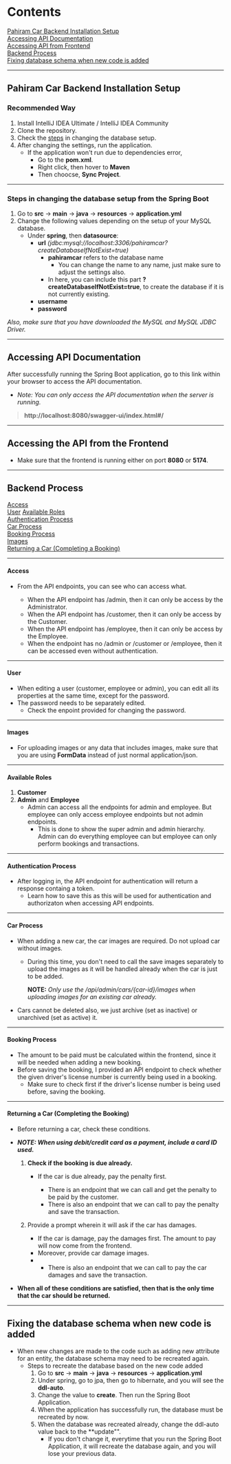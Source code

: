 # Contents
[Pahiram Car Backend Installation Setup](#pahiram-car-backend-installation-setup)  
[Accessing API Documentation](#accessing-api-documentation)  
[Accessing API from Frontend](#accessing-api-documentation)  
[Backend Process](#backend-process)  
[Fixing database schema when new code is added](#fixing-the-database-schema-when-new-code-is-added)  

---
## Pahiram Car Backend Installation Setup
### Recommended Way
1. Install IntelliJ IDEA Ultimate / IntelliJ IDEA Community
2. Clone the repository.
3. Check the [steps](#steps-in-changing-the-database-setup-from-the-spring-boot) in changing the database setup.
4. After changing the settings, run the application.
   - If the application won't run due to dependencies error,
     - Go to the **pom.xml**.
     - Right click, then hover to **Maven**
     - Then choocse, **Sync Project**.
---
### Steps in changing the database setup from the Spring Boot
1. Go to **src** -> **main** -> **java** -> **resources** -> **application.yml**
2. Change the following values depending on the setup of your MySQL database.
   - Under **spring**, then **datasource**:
     - **url** *(jdbc:mysql://localhost:3306/pahiramcar?createDatabaseIfNotExist=true)*
       - **pahiramcar** refers to the database name
         - You can change the name to any name, just make sure to adjust the settings also.  
       - In here, you can include this part **?createDatabaseIfNotExist=true**, to create the database if it is not currently existing.
     - **username**
     - **password**  
    
*Also, make sure that you have downloaded the MySQL and MySQL JDBC Driver.*

---
## Accessing API Documentation
After successfully running the Spring Boot application, go to this link within your browser to access the API documentation.  
- *Note: You can only access the API documentation when the server is running.*  
> **http://localhost:8080/swagger-ui/index.html#/**
---
## Accessing the API from the Frontend
* Make sure that the frontend is running either on port **8080** or **5174**.
---
  
## Backend Process
[Access](#access)  
[User](#user)
[Available Roles](#available-roles)  
[Authentication Process](#authentication-process)  
[Car Process](#car-process)  
[Booking Process](#booking-process)  
[Images](#images)  
[Returning a Car (Completing a Booking)](#returning-a-car-completing-the-booking)


---
  #### Access
  - From the API endpoints, you can see who can access what.
    
    - When the API endpoint has /admin, then it can only be access by the Administrator.
    - When the API endpoint has /customer, then it can only be access by the Customer.
    - When the API endpoint has /employee, then it can only be access by the Employee.
    - When the endpoint has no /admin or /customer or /employee, then it can be accessed even without authentication.

---
  #### User
  - When editing a user (customer, employee or admin), you can edit all its properties at the same time, except for the password.
  - The password needs to be separately edited.
    - Check the enpoint provided for changing the password.
---
  #### Images
- For uploading images or any data that includes images, make sure that you are using **FormData** instead of just normal application/json.

---
  #### Available Roles
  1. **Customer**
  2. **Admin** and **Employee**
     - Admin can access all the endpoints for admin and employee. But employee can only access employee endpoints but not admin endpoints.
       - This is done to show the super admin and admin hierarchy. Admin can do everything employee can but employee can only perform bookings and transactions.

---
  #### Authentication Process
  - After logging in, the API endpoint for authentication will return a response containg a token.
    - Learn how to save this as this will be used for authentication and authorizaton when accessing API endpoints.

---
  #### Car Process
  - When adding a new car, the car images are required. Do not upload car without images.
     - During this time, you don't need to call the save images separately to upload the images as it will be handled already when the car is just to be added.
       
       **NOTE:** _Only use the /api/admin/cars/{car-id}/images when uploading images for an existing car already._
  - Cars cannot be deleted also, we just archive (set as inactive) or unarchived (set as active) it.

---
  #### Booking Process
  - The amount to be paid must be calculated within the frontend, since it will be needed when adding a new booking.
  - Before saving the booking, I provided an API endpoint to check whether the given driver's license number is currently being used in a booking. 
    - Make sure to check first if the driver's license number is being used before, saving the booking.
---
  #### Returning a Car (Completing the Booking)
  - Before returning a car, check these conditions.
  - _**NOTE: When using debit/credit card as a payment, include a card ID used.**_
    
    1. **Check if the booking is due already.**
    
       - If the car is due already, pay the penalty first.
    
         - There is an endpoint that we can call and get the penalty to be paid by the customer.
         - There is also an endpoint that we can call to pay the penalty and save the transaction.
    2. Provide a prompt wherein it will ask if the car has damages.

         - If the car is damage, pay the damages first. The amount to pay will now come from the frontend.
         - Moreover, provide car damage images.
         - 
            - There is also an endpoint that we can call to pay the car damages and save the transaction.
          
- **When all of these conditions are satisfied, then that is the only time that the car should be returned.**

---
## Fixing the database schema when new code is added
- When new changes are made to the code such as adding new attribute for an entity, the database schema may need to be recreated again.  
  - Steps to recreate the database based on the new code added  
    1. Go to **src** -> **main** -> **java** -> **resources** -> **application.yml**
    2. Under spring, go to jpa, then go to hibernate, and you will see the **ddl-auto**.
    3. Change the value to **create**. Then run the Spring Boot Application.
    4. When the application has successfully run, the database must be recreated by now.
    5. When the database was recreated already, change the ddl-auto value back to the **update"".
       - If you don't change it, everytime that you run the Spring Boot Application, it will recreate the database again, and you will lose your previous data.


